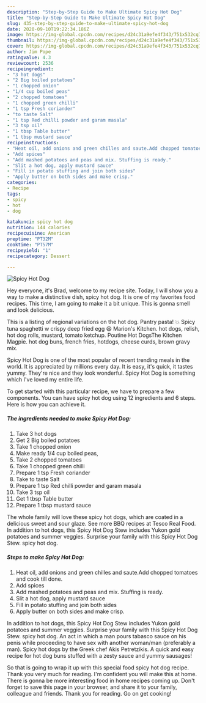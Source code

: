 ```yaml
---
description: "Step-by-Step Guide to Make Ultimate Spicy Hot Dog"
title: "Step-by-Step Guide to Make Ultimate Spicy Hot Dog"
slug: 435-step-by-step-guide-to-make-ultimate-spicy-hot-dog
date: 2020-09-10T19:22:34.186Z
image: https://img-global.cpcdn.com/recipes/d24c31a9efe4f343/751x532cq70/spicy-hot-dog-recipe-main-photo.jpg
thumbnail: https://img-global.cpcdn.com/recipes/d24c31a9efe4f343/751x532cq70/spicy-hot-dog-recipe-main-photo.jpg
cover: https://img-global.cpcdn.com/recipes/d24c31a9efe4f343/751x532cq70/spicy-hot-dog-recipe-main-photo.jpg
author: Jim Pope
ratingvalue: 4.3
reviewcount: 2536
recipeingredient:
- "3 hot dogs"
- "2 Big boiled potatoes"
- "1 chopped onion"
- "1/4 cup boiled peas"
- "2 chopped tomatoes"
- "1 chopped green chilli"
- "1 tsp Fresh coriander"
- "to taste Salt"
- "1 tsp Red chilli powder and garam masala"
- "3 tsp oil"
- "1 tbsp Table butter"
- "1 tbsp mustard sauce"
recipeinstructions:
- "Heat oil, add onions and green chilles and saute.Add chopped tomatoes and cook till done."
- "Add spices"
- "Add mashed potatoes and peas and mix. Stuffing is ready."
- "Slit a hot dog, apply mustard sauce"
- "Fill in potato stuffing and join both sides"
- "Apply butter on both sides and make crisp."
categories:
- Recipe
tags:
- spicy
- hot
- dog

katakunci: spicy hot dog 
nutrition: 144 calories
recipecuisine: American
preptime: "PT32M"
cooktime: "PT57M"
recipeyield: "1"
recipecategory: Dessert

---
```



![Spicy Hot Dog](https://img-global.cpcdn.com/recipes/d24c31a9efe4f343/751x532cq70/spicy-hot-dog-recipe-main-photo.jpg)

Hey everyone, it's Brad, welcome to my recipe site. Today, I will show you a way to make a distinctive dish, spicy hot dog. It is one of my favorites food recipes. This time, I am going to make it a bit unique. This is gonna smell and look delicious.

This is a listing of regional variations on the hot dog. Pantry pasta! 💥 Spicy tuna spaghetti w crispy deep fried egg 😆 Marion&#39;s Kitchen. hot dogs, relish, hot dog rolls, mustard, tomato ketchup. Poutine Hot DogsThe Kitchen Magpie. hot dog buns, french fries, hotdogs, cheese curds, brown gravy mix.

Spicy Hot Dog is one of the most popular of recent trending meals in the world. It is appreciated by millions every day. It is easy, it's quick, it tastes yummy. They're nice and they look wonderful. Spicy Hot Dog is something which I've loved my entire life.


To get started with this particular recipe, we have to prepare a few components. You can have spicy hot dog using 12 ingredients and 6 steps. Here is how you can achieve it.

<!--inarticleads1-->

##### The ingredients needed to make Spicy Hot Dog:

1. Take 3 hot dogs
1. Get 2 Big boiled potatoes
1. Take 1 chopped onion
1. Make ready 1/4 cup boiled peas,
1. Take 2 chopped tomatoes
1. Take 1 chopped green chilli
1. Prepare 1 tsp Fresh coriander
1. Take to taste Salt
1. Prepare 1 tsp Red chilli powder and garam masala
1. Take 3 tsp oil
1. Get 1 tbsp Table butter
1. Prepare 1 tbsp mustard sauce


The whole family will love these spicy hot dogs, which are coated in a delicious sweet and sour glaze. See more BBQ recipes at Tesco Real Food. In addition to hot dogs, this Spicy Hot Dog Stew includes Yukon gold potatoes and summer veggies. Surprise your family with this Spicy Hot Dog Stew. spicy hot dog. 

<!--inarticleads2-->

##### Steps to make Spicy Hot Dog:

1. Heat oil, add onions and green chilles and saute.Add chopped tomatoes and cook till done.
1. Add spices
1. Add mashed potatoes and peas and mix. Stuffing is ready.
1. Slit a hot dog, apply mustard sauce
1. Fill in potato stuffing and join both sides
1. Apply butter on both sides and make crisp.


In addition to hot dogs, this Spicy Hot Dog Stew includes Yukon gold potatoes and summer veggies. Surprise your family with this Spicy Hot Dog Stew. spicy hot dog. An act in which a man pours tabasco sauce on his penis while proceeding to have sex with another woman/man (preferably a man). Spicy hot dogs by the Greek chef Akis Petretzikis. A quick and easy recipe for hot dog buns stuffed with a zesty sauce and yummy sausages! 

So that is going to wrap it up with this special food spicy hot dog recipe. Thank you very much for reading. I'm confident you will make this at home. There is gonna be more interesting food in home recipes coming up. Don't forget to save this page in your browser, and share it to your family, colleague and friends. Thank you for reading. Go on get cooking!
